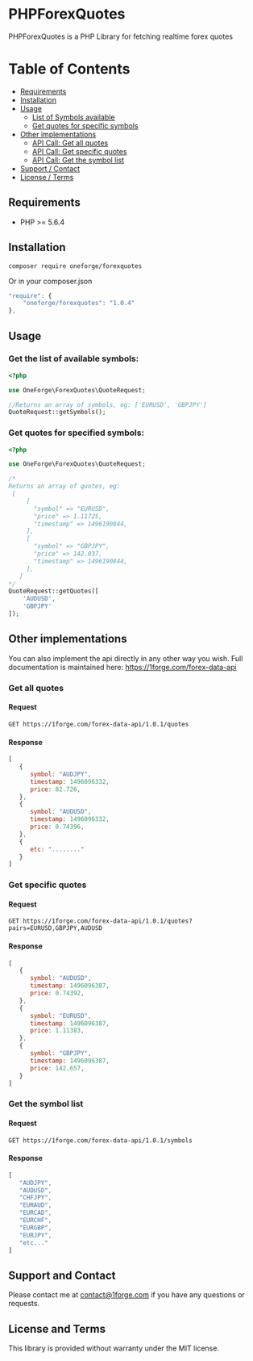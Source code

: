 # PHPForexQuotes

PHPForexQuotes is a PHP Library for fetching realtime forex quotes

# Table of Contents

- [Requirements](#requirements)
- [Installation](#installation)
- [Usage](#usage)
    - [List of Symbols available](#get-the-list-of-available-symbols)
    - [Get quotes for specific symbols](#get-quotes-for-specified-symbols)
- [Other implementations](#other-implementations)
    - [API Call: Get all quotes](#get-all-quotes)
    - [API Call: Get specific quotes](#get-specific-quotes)
    - [API Call: Get the symbol list](#get-the-symbol-list)
- [Support / Contact](#support-and-contact)
- [License / Terms](#license-and-terms)

## Requirements
* PHP >= 5.6.4


## Installation
```
composer require oneforge/forexquotes
```
Or in your composer.json
```javascript
"require": {
    "oneforge/forexquotes": "1.0.4"
},
```
## Usage

### Get the list of available symbols:

```php
<?php

use OneForge\ForexQuotes\QuoteRequest;

//Returns an array of symbols, eg: ['EURUSD', 'GBPJPY']
QuoteRequest::getSymbols(); 
```
### Get quotes for specified symbols:
```php
<?php

use OneForge\ForexQuotes\QuoteRequest;

/* 
Returns an array of quotes, eg: 
 [
     [
       "symbol" => "EURUSD",
       "price" => 1.11725,
       "timestamp" => 1496190844,
     ],
     [
       "symbol" => "GBPJPY",
       "price" => 142.037,
       "timestamp" => 1496190844,
     ],
   ]
*/   
QuoteRequest::getQuotes([
    'AUDUSD',
    'GBPJPY'
]);
```

## Other implementations
You can also implement the api directly in any other way you wish. Full documentation is maintained here: <a href="https://1forge.com/forex-data-api">https://1forge.com/forex-data-api</a>


### Get all quotes
#### Request
```
GET https://1forge.com/forex-data-api/1.0.1/quotes
```

#### Response
```javascript
[
   {
      symbol: "AUDJPY",
      timestamp: 1496096332,
      price: 82.726,
   },
   {
      symbol: "AUDUSD",
      timestamp: 1496096332,
      price: 0.74396,
   },
   {
      etc: "........"
   }
]
```

### Get specific quotes
#### Request
```
GET https://1forge.com/forex-data-api/1.0.1/quotes?pairs=EURUSD,GBPJPY,AUDUSD
```

#### Response
```javascript
[
   {
      symbol: "AUDUSD",
      timestamp: 1496096387,
      price: 0.74392,
   },
   {
      symbol: "EURUSD",
      timestamp: 1496096387,
      price: 1.11383,
   },
   {
      symbol: "GBPJPY",
      timestamp: 1496096387,
      price: 142.657,
   }
]
```


### Get the symbol list
#### Request
```
GET https://1forge.com/forex-data-api/1.0.1/symbols
```

#### Response
```javascript
[
   "AUDJPY",
   "AUDUSD",
   "CHFJPY",
   "EURAUD",
   "EURCAD",
   "EURCHF",
   "EURGBP",
   "EURJPY",
   "etc..." 
]
```

## Support and Contact
Please contact me at contact@1forge.com if you have any questions or requests.

## License and Terms 
This library is provided without warranty under the MIT license.
